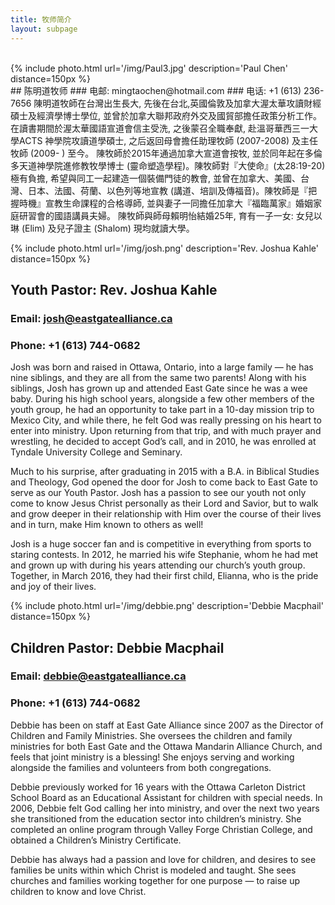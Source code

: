 ```yaml
---
title: 牧师简介
layout: subpage
---
```

<br>
{% include photo.html url='/img/Paul3.jpg' description='Paul Chen' distance=150px %}
<br>
## 陈明道牧师
### 电邮: mingtaochen@hotmail.com
### 电话: +1 (613) 236-7656
陳明道牧師在台灣出生長大, 先後在台北,英國倫敦及加拿大渥太華攻讀財經碩士及經濟學博士學位, 並曾於加拿大聯邦政府外交及國貿部擔任政策分析工作。在讀書期間於渥太華國語宣道會信主受洗, 之後蒙召全職奉獻, 赴溫哥華西三一大學ACTS 神學院攻讀道學碩士, 之后返回母會擔任助理牧師 (2007-2008) 及主任牧師 (2009- ) 至今。
陳牧師於2015年通過加拿大宣道會按牧, 並於同年起在多倫多天道神學院進修教牧學博士 (靈命塑造學程)。陳牧師對『大使命』(太28:19-20) 極有負擔, 希望與同工一起建造一個裝備門徒的教會, 並曾在加拿大、美國、台灣、日本、法國、荷蘭、以色列等地宣教 (講道、培訓及傳福音)。陳牧師是『把握時機』宣教生命課程的合格導師, 並與妻子一同擔任加拿大『福臨萬家』婚姻家庭研習會的國語講員夫婦。 陳牧師與師母賴明怡結婚25年, 育有一子一女: 女兒以琳 (Elim) 及兒子證主 (Shalom) 現均就讀大學。


{% include photo.html url='/img/josh.png' description='Rev. Joshua Kahle' distance=150px %}
## Youth Pastor: Rev. Joshua Kahle
### Email: josh@eastgatealliance.ca
### Phone: +1 (613) 744-0682
Josh was born and raised in Ottawa, Ontario, into a large family — he has nine siblings, and they are all from the same two parents! Along with his siblings, Josh has grown up and attended East Gate since he was a wee baby. During his high school years, alongside a few other members of the youth group, he had an opportunity to take part in a 10-day mission trip to Mexico City, and while there, he felt God was really pressing on his heart to enter into ministry. Upon returning from that trip, and with much prayer and wrestling, he decided to accept God’s call, and in 2010, he was enrolled at Tyndale University College and Seminary.

Much to his surprise, after graduating in 2015 with a B.A. in Biblical Studies and Theology, God opened the door for Josh to come back to East Gate to serve as our Youth Pastor. Josh has a passion to see our youth not only come to know Jesus Christ personally as their Lord and Savior, but to walk and grow deeper in their relationship with Him over the course of their lives and in turn, make Him known to others as well!

Josh is a huge soccer fan and is competitive in everything from sports to staring contests. In 2012, he married his wife Stephanie, whom he had met and grown up with during his years attending our church’s youth group. Together, in March 2016, they had their first child, Elianna, who is the pride and joy of their lives.


{% include photo.html url='/img/debbie.png' description='Debbie Macphail' distance=150px %}
## Children Pastor: Debbie Macphail
### Email: debbie@eastgatealliance.ca
### Phone: +1 (613) 744-0682
Debbie has been on staff at East Gate Alliance since 2007 as the Director of Children and Family Ministries. She oversees the children and family ministries for both East Gate and the Ottawa Mandarin Alliance Church, and feels that joint ministry is a blessing! She enjoys serving and working alongside the families and volunteers from both congregations.

Debbie previously worked for 16 years with the Ottawa Carleton District School Board as an Educational Assistant for children with special needs. In 2006, Debbie felt God calling her into ministry, and over the next two years she transitioned from the education sector into children’s ministry. She completed an online program through Valley Forge Christian College, and obtained a Children’s Ministry Certificate.

Debbie has always had a passion and love for children, and desires to see families be units within which Christ is modeled and taught. She sees churches and families working together for one purpose — to raise up children to know and love Christ.
